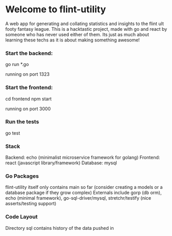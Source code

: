 # Welcome to flint-utility

A web app for generating and collating statistics and insights to the flint ult footy fantasy league.
This is a hacktastic project, made with go and react by someone who has never used either of them.  Its just as much about learning these techs as it is about making something awesome!


### Start the backend:

   go run *.go

running on port 1323


### Start the frontend:

   cd frontend
   npm start

running on port 3000


### Run the tests

   go test


### Stack

Backend: echo (minimalist microservice framework for golang)
Frontend: react (javascript library/framework)
Database: mysql


### Go Packages

flint-utility itself only contains main so far (consider creating a models or a database package if they grow complex)
Externals include gorp (db orm), echo (minimal framework), go-sql-driver/mysql, stretchr/testify (nice asserts/testing support)


### Code Layout

Directory sql contains history of the data pushed in
